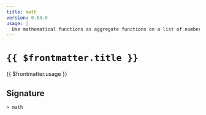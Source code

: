 ```yaml
---
title: math
version: 0.64.0
usage: |
  Use mathematical functions as aggregate functions on a list of numbers or tables.
---
```


# <code>{{ $frontmatter.title }}</code>

<div style='white-space: pre-wrap;'>{{ $frontmatter.usage }}</div>

## Signature

```> math ```
